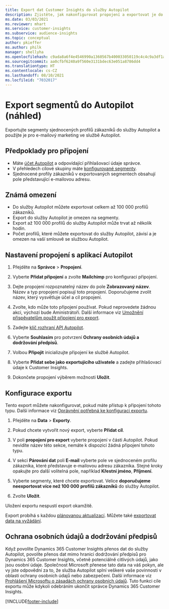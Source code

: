 ```yaml
---
title: Export dat Customer Insights do služby Autopilot
description: Zjistěte, jak nakonfigurovat propojení a exportovat je do Autopilot.
ms.date: 03/03/2021
ms.reviewer: mhart
ms.service: customer-insights
ms.subservice: audience-insights
ms.topic: conceptual
author: pkieffer
ms.author: philk
manager: shellyha
ms.openlocfilehash: c9ada8a6f4e4546990a1360567b400033050119c4c4c9a3df1af8fcaab75e157
ms.sourcegitcommit: aa0cfbf6240a9f560e3131bdec63e051a8786dd4
ms.translationtype: HT
ms.contentlocale: cs-CZ
ms.lasthandoff: 08/10/2021
ms.locfileid: "7032017"
---
```

# <a name="export-segments-to-autopilot-preview"></a>Export segmentů do Autopilot (náhled)

Exportujte segmenty sjednocených profilů zákazníků do služby Autopilot a použijte je pro e-mailový marketing ve službě Autopilot. 

## <a name="prerequisites-for-a-connection"></a>Předpoklady pro připojení

-   Máte [účet Autopilot](https://www.autopilothq.com/) a odpovídající přihlašovací údaje správce.
-   V přehledech cílové skupiny máte [konfigurované segmenty](segments.md).
-   Sjednocené profily zákazníků v exportovaných segmentech obsahují pole představující e-mailovou adresu.

## <a name="known-limitations"></a>Známá omezení

- Do služby Autopilot můžete exportovat celkem až 100 000 profilů zákazníků.
- Export do služby Autopilot je omezen na segmenty.
- Export až 100 000 profilů do služby Autopilot může trvat až několik hodin. 
- Počet profilů, které můžete exportovat do služby Autopilot, závisí a je omezen na vaší smlouvě se službou Autopilot.

## <a name="set-up-connection-to-autopilot"></a>Nastavení propojení s aplikací Autopilot

1. Přejděte na **Správce** > **Propojení**.

1. Vyberte **Přidat připojení** a zvolte **Mailchimp** pro konfiguraci připojení.

1. Dejte propojení rozpoznatelný název do pole **Zobrazovaný název**. Název a typ propojení popisují toto propojení. Doporučujeme zvolit název, který vysvětluje účel a cíl propojení.

1. Zvolte, kdo může toto připojení používat. Pokud neprovedete žádnou akci, výchozí bude Aministrátoři. Další informace viz [Umožnění přispěvatelům použít připojení pro export](connections.md#allow-contributors-to-use-a-connection-for-exports).

3. Zadejte [klíč rozhraní API Autopilot](https://autopilot.docs.apiary.io/#).

1. Vyberte **Souhlasím** pro potvrzení **Ochrany osobních údajů a dodržování předpisů**.

1. Volbou **Připojit** inicializujte připojení ke službě Autopilot.

1. Vyberte **Přidat sebe jako exportujícího uživatele** a zadejte přihlašovací údaje k Customer Insights.

1. Dokončete propojení výběrem možnosti **Uložit**.

## <a name="configure-an-export"></a>Konfigurace exportu

Tento export můžete nakonfigurovat, pokud máte přístup k připojení tohoto typu. Další informace viz [Oprávnění potřebná ke konfiguraci exportu](export-destinations.md#set-up-a-new-export).

1. Přejděte na **Data** > **Exporty**.

1. Pokud chcete vytvořit nový export, vyberte **Přidat cíl**.

1. V poli **propojení pro export** vyberte propojení v části Autopilot. Pokud nevidíte název této sekce, nemáte k dispozici žádná připojení tohoto typu.

3. V sekci **Párování dat** poli **E-mail** vyberte pole ve sjednoceném profilu zákazníka, které představuje e-mailovou adresu zákazníka. Stejné kroky opakujte pro další volitelná pole, například **Křestní jméno**, **Příjmení**.

1. Vyberte segmenty, které chcete exportovat. Velice **doporučujeme neexportovat více než 100 000 profilů zákazníků** do služby Autopilot. 

1. Zvolte **Uložit**.

Uložení exportu nespustí export okamžitě.

Export probíhá s každou [plánovanou aktualizací](system.md#schedule-tab). Můžete také [exportovat data na vyžádání](export-destinations.md#run-exports-on-demand). 

## <a name="data-privacy-and-compliance"></a>Ochrana osobních údajů a dodržování předpisů

Když povolíte Dynamics 365 Customer Insights přenos dat do služby Autopilot, povolíte přenos dat mimo hranici dodržování předpisů pro Dynamics 365 Customer Insights, včetně potenciálně citlivých údajů, jako jsou osobní údaje. Společnost Microsoft přenese tato data na váš pokyn, ale vy jste odpovědní za to, že služba Autopilot splní veškeré vaše povinnosti v oblasti ochrany osobních údajů nebo zabezpečení. Další informace viz [Prohlášení Microsoftu o zásadách ochrany osobních údajů](https://go.microsoft.com/fwlink/?linkid=396732).
Tuto funkci cíle exportu může kdykoli odebráním ukončit správce Dynamics 365 Customer Insights.


[!INCLUDE[footer-include](../includes/footer-banner.md)]
